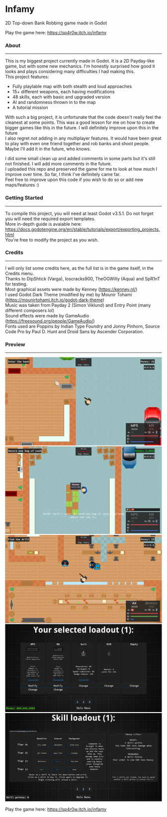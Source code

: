 # Infamy
2D Top-down Bank Robbing game made in Godot

Play the game here: https://sp4r0w.itch.io/infamy

### About
-------------
This is my biggest project currently made in Godot. It is a 2D Payday-like game, but with some new mechanics. I'm honestly surprised how good it looks and plays considering many difficulties I had making this. <br>
This project features:
<ul>
  <li>Fully playlable map with both stealth and loud approaches</li>
  <li>15+ different weapons, each having modifications</li>
  <li>48 skills, each with basic and upgraded version</li>
  <li>AI and randomness thrown in to the map</li>
  <li>A tutorial mission</li>
</ul>
With such a big project, it is unfortunate that the code doesn't really feel the cleanest at some points. This was a good lesson for me on how to create bigger games like this in the future. I will definitely improve upon this in the future <br>
I also regret not adding in any multiplayer features. It would have been great to play with even one friend together and rob banks and shoot people. Maybe I'll add it in the future, who knows.<br>

I did some small clean up and added comments in some parts but it's still not finished. I will add more comments in the future. <br>
I uploaded this repo and preserved the game for me to look at how much I improve over time. So far, I think I've definitely came far. <br>
Feel free to improve upon this code if you wish to do so or add new maps/features :)

### Getting Started
-------------
To compile this project, you will need at least Godot v3.5.1. Do not forget you will need the required export templates. <br> 
More in-depth guide is avaiable here: https://docs.godotengine.org/en/stable/tutorials/export/exporting_projects.html <br>
You're free to modify the project as you wish.

### Credits
-------------
I will only list some credits here, as the full list is in the game itself, in the Credits menu. <br>
Thanks to DipShtick (Varga), loscracks900, TheOGWilly (Aqua) and SpR1nT for testing. <br>
Most graphical assets were made by Kenney (https://kenney.nl/) <br>
I used Godot Dark Theme (modified by me) by Mounir Tohami (https://mounirtohami.itch.io/godot-dark-theme) <br>
Music was taken from Payday 2 (Simon Viklund) and Entry Point (many different composers lol) <br>
Sound effects were made by GameAudio (https://freesound.org/people/GameAudio/) <br>
Fonts used are Poppins by Indian Type Foundry and Jonny Pinhorn, Source Code Pro by Paul D. Hunt and Droid Sans by Ascender Corporation. <br>

### Preview
-------------
![Screenshot 1](images/screen1.png)
![Screenshot 2](images/screen2.png)
![Screenshot 3](images/screen3.png)
![Screenshot 4](images/screen4.png)
![Screenshot 5](images/screen5.png)

Play the game here: https://sp4r0w.itch.io/infamy
